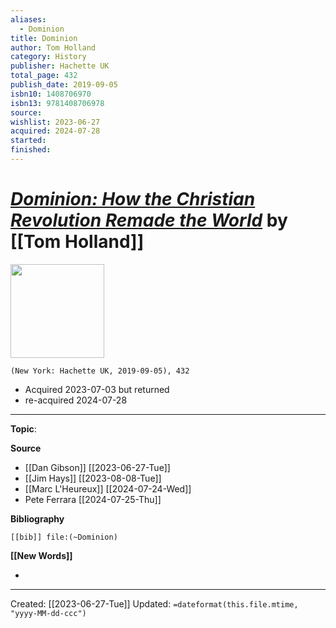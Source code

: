 ```yaml
---
aliases:
  - Dominion
title: Dominion
author: Tom Holland
category: History
publisher: Hachette UK
total_page: 432
publish_date: 2019-09-05
isbn10: 1408706970
isbn13: 9781408706978
source: 
wishlist: 2023-06-27
acquired: 2024-07-28
started: 
finished:
---
```

# *[Dominion: How the Christian Revolution Remade the World]()* by [[Tom Holland]]

<img src="https://upload.wikimedia.org/wikipedia/en/8/8c/DominionByTomHollandAmericanEdition.jpg" width=150>

`(New York: Hachette UK, 2019-09-05), 432`

- Acquired 2023-07-03 but returned
- re-acquired 2024-07-28


--- 
**Topic**: 

**Source**
- [[Dan Gibson]] [[2023-06-27-Tue]]
- [[Jim Hays]] [[2023-08-08-Tue]]
- [[Marc L'Heureux]] [[2024-07-24-Wed]]
- Pete Ferrara [[2024-07-25-Thu]]

**Bibliography**

```query
[[bib]] file:(~Dominion)
```
 

**[[New Words]]**

- 

---
Created: [[2023-06-27-Tue]]
Updated: `=dateformat(this.file.mtime, "yyyy-MM-dd-ccc")`